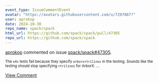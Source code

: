 ```yaml
---
event_type: IssueCommentEvent
avatar: "https://avatars.githubusercontent.com/u/7297887?"
user: aprokop
date: 2024-10-30
repo_name: spack/spack
html_url: https://github.com/spack/spack/pull/47305
repo_url: https://github.com/spack/spack
---
```


<a href='https://github.com/aprokop' target='_blank'>aprokop</a> commented on issue <a href='https://github.com/spack/spack/pull/47305' target='_blank'>spack/spack#47305</a>.

<small>The `e4s` tests fail because they specify `arborx+trilinos` in the testing. Sounds like the testing should stop specifying `+trilinos` for ArborX. ...</small>

<a href='https://github.com/spack/spack/pull/47305' target='_blank'>View Comment</a>